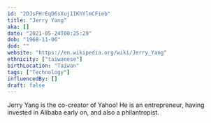 ```yaml
---
id: "2DJsFHrEqD6sXuj1IKhYlmCFieb"
title: "Jerry Yang"
aka: []
date: "2021-05-24T00:25:29"
dob: "1968-11-06"
dod: ""
website: "https://en.wikipedia.org/wiki/Jerry_Yang"
ethnicity: ["taiwanese"]
birthLocation: "Taiwan"
tags: ["Technology"]
influencedBy: []
draft: false
---
```


Jerry Yang is the co-creator of Yahoo! He is an entrepreneur, having invested in
Alibaba early on, and also a philantropist.
